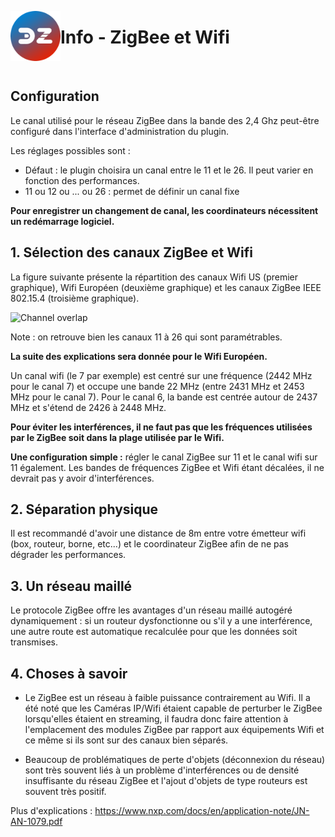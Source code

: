 <a href="#"><img align="left" width="80" height="80" src="../Images/zigbee4domoticz-logo.png" alt="Logo"></a>

# Info - ZigBee et Wifi

</br>

## Configuration

Le canal utilisé pour le réseau ZigBee dans la bande des 2,4 Ghz peut-être configuré dans l'interface d'administration du plugin.

Les réglages possibles sont :

- Défaut : le plugin choisira un canal entre le 11 et le 26. Il peut varier en fonction des performances.
- 11 ou 12 ou ... ou 26 : permet de définir un canal fixe

**Pour enregistrer un changement de canal, les coordinateurs nécessitent un redémarrage logiciel.**


## 1. Sélection des canaux ZigBee et Wifi

La figure suivante présente la répartition des canaux Wifi US (premier graphique), Wifi Européen (deuxième graphique) et les canaux ZigBee IEEE 802.15.4 (troisième graphique).

![Channel overlap](../Images/Channel-Allocations.png)

Note : on retrouve bien les canaux 11 à 26 qui sont paramétrables.

**La suite des explications sera donnée pour le Wifi Européen.**

Un canal wifi (le 7 par exemple) est centré sur une fréquence (2442 MHz pour le canal 7) et occupe une bande 22 MHz (entre 2431 MHz et 2453 MHz pour le canal 7).
Pour le canal 6, la bande est centrée autour de 2437 MHz et s'étend de 2426 à 2448 MHz.

**Pour éviter les interférences, il ne faut pas que les fréquences utilisées par le ZigBee soit dans la plage utilisée par le Wifi.**

__Une configuration simple :__ régler le canal ZigBee sur 11 et le canal wifi sur 11 également. Les bandes de fréquences ZigBee et Wifi étant décalées, il ne devrait pas y avoir d'interférences.

## 2. Séparation physique
Il est recommandé d'avoir une distance de 8m entre votre émetteur wifi (box, routeur, borne, etc...) et le coordinateur ZigBee afin de ne pas dégrader les performances.

## 3. Un réseau maillé

Le protocole ZigBee offre les avantages d'un réseau maillé autogéré dynamiquement : si un routeur dysfonctionne ou s'il y a une interférence, une autre route est automatique recalculée pour que les données soit transmises.

## 4. Choses à savoir

* Le ZigBee est un réseau à faible puissance contrairement au Wifi.
Il a été noté que les Caméras IP/Wifi étaient capable de perturber le ZigBee lorsqu'elles étaient en streaming, il faudra donc faire attention à l'emplacement des modules ZigBee par rapport aux équipements Wifi et ce même si ils sont sur des canaux bien séparés.

* Beaucoup de problématiques de perte d'objets (déconnexion du réseau) sont très souvent liés à un problème d'interférences ou de densité insuffisante du réseau ZigBee et l'ajout d'objets de type routeurs est souvent très positif.

Plus d'explications : https://www.nxp.com/docs/en/application-note/JN-AN-1079.pdf
